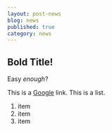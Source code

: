 ```yaml
---
layout: post-news
blog: news
published: true
category: news
---
```


## Bold Title!
Easy _enough_?

This is a [Google](google.com "Title?") link. 
This is a list.

1. item
2. item
3. item